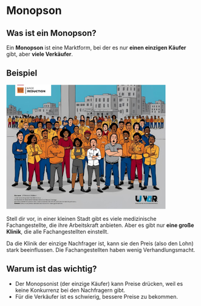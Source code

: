 # Monopson

## Was ist ein Monopson?

Ein **Monopson** ist eine Marktform, bei der es nur **einen einzigen Käufer** gibt, aber **viele Verkäufer**.



## Beispiel

![rggargarg](images/People_rallying_up.png)

Stell dir vor, in einer kleinen Stadt gibt es viele medizinische Fachangestellte, die ihre Arbeitskraft anbieten. Aber es gibt nur **eine große Klinik**, die alle Fachangestellten einstellt.

Da die Klinik der einzige Nachfrager ist, kann sie den Preis (also den Lohn) stark beeinflussen. Die Fachangestellten haben wenig Verhandlungsmacht.

## Warum ist das wichtig?

- Der Monopsonist (der einzige Käufer) kann Preise drücken, weil es keine Konkurrenz bei den Nachfragern gibt.  
- Für die Verkäufer ist es schwierig, bessere Preise zu bekommen.

